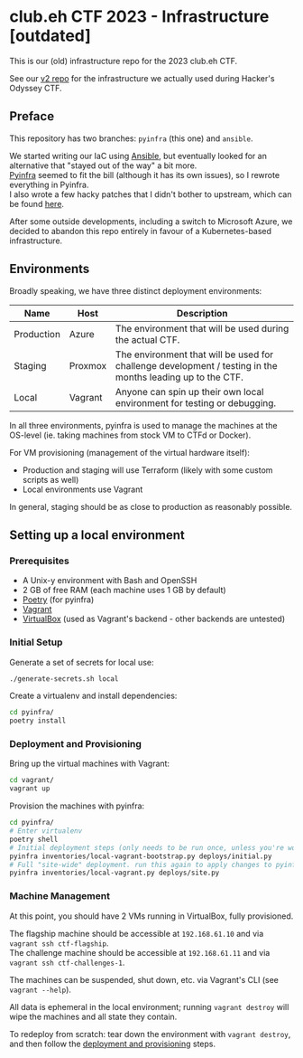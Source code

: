 # club.eh CTF 2023 - Infrastructure [outdated]

This is our (old) infrastructure repo for the 2023 club.eh CTF.

See our [v2 repo](https://github.com/club-eh/ctf-2023-infrastructure) for the infrastructure we actually used during Hacker's Odyssey CTF.


## Preface

This repository has two branches: `pyinfra` (this one) and `ansible`.

We started writing our IaC using [Ansible](https://ansible.com/), but eventually looked for an alternative that "stayed out of the way" a bit more.  
[Pyinfra](https://pyinfra.com/) seemed to fit the bill (although it has its own issues), so I rewrote everything in Pyinfra.  
I also wrote a few hacky patches that I didn't bother to upstream, which can be found [here](https://git.sb418.net/sudoBash418/pyinfra).

After some outside developments, including a switch to Microsoft Azure, we decided to abandon this repo entirely in favour of a Kubernetes-based infrastructure.


## Environments

Broadly speaking, we have three distinct deployment environments:

| Name | Host | Description |
| --- | --- | --- |
| Production | Azure | The environment that will be used during the actual CTF. |
| Staging | Proxmox | The environment that will be used for challenge development / testing in the months leading up to the CTF. |
| Local | Vagrant | Anyone can spin up their own local environment for testing or debugging. |

In all three environments, pyinfra is used to manage the machines at the OS-level (ie. taking machines from stock VM to CTFd or Docker).

For VM provisioning (management of the virtual hardware itself):
- Production and staging will use Terraform (likely with some custom scripts as well)
- Local environments use Vagrant

In general, staging should be as close to production as reasonably possible.


## Setting up a local environment

### Prerequisites

- A Unix-y environment with Bash and OpenSSH
- 2 GB of free RAM (each machine uses 1 GB by default)
- [Poetry](https://python-poetry.org/docs/) (for pyinfra)
- [Vagrant](https://www.vagrantup.com/docs/installation)
- [VirtualBox](https://www.virtualbox.org/wiki/Downloads) (used as Vagrant's backend - other backends are untested)

### Initial Setup

Generate a set of secrets for local use:

```bash
./generate-secrets.sh local
```

Create a virtualenv and install dependencies:

```bash
cd pyinfra/
poetry install
```

### Deployment and Provisioning

Bring up the virtual machines with Vagrant:

```bash
cd vagrant/
vagrant up
```

Provision the machines with pyinfra:

```bash
cd pyinfra/
# Enter virtualenv
poetry shell
# Initial deployment steps (only needs to be run once, unless you're working on pre-init deployment code)
pyinfra inventories/local-vagrant-bootstrap.py deploys/initial.py
# Full "site-wide" deployment. run this again to apply changes to pyinfra deployment code
pyinfra inventories/local-vagrant.py deploys/site.py
```

### Machine Management

At this point, you should have 2 VMs running in VirtualBox, fully provisioned.

The flagship machine should be accessible at `192.168.61.10` and via `vagrant ssh ctf-flagship`.  
The challenge machine should be accessible at `192.168.61.11` and via `vagrant ssh ctf-challenges-1`.

The machines can be suspended, shut down, etc. via Vagrant's CLI (see `vagrant --help`).

All data is ephemeral in the local environment; running `vagrant destroy` will wipe the machines and all state they contain.

To redeploy from scratch: tear down the environment with `vagrant destroy`, and then follow the [deployment and provisioning](#deployment-and-provisioning) steps.

